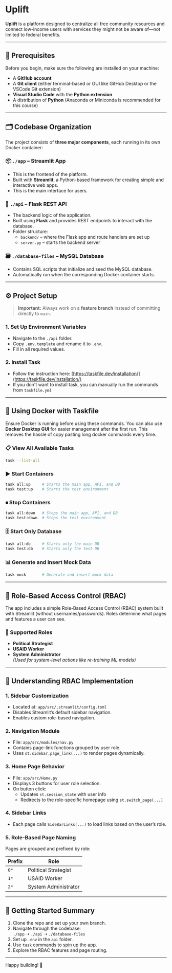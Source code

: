 # Uplift

**Uplift** is a platform designed to centralize all free community resources and connect low-income users with services they might not be aware of—not limited to federal benefits.

---

## 🚀 Prerequisites

Before you begin, make sure the following are installed on your machine:

- A **GitHub account**
- A **Git client** (either terminal-based or GUI like GitHub Desktop or the VSCode Git extension)
- **Visual Studio Code** with the **Python extension**
- A distribution of **Python** (Anaconda or Miniconda is recommended for this course)

---

## 🗂 Codebase Organization

The project consists of **three major components**, each running in its own Docker container:

### 📦 `./app` – Streamlit App

- This is the frontend of the platform.
- Built with **Streamlit**, a Python-based framework for creating simple and interactive web apps.
- This is the main interface for users.

### 🔧 `./api` – Flask REST API

- The backend logic of the application.
- Built using **Flask** and provides REST endpoints to interact with the database.
- Folder structure:
  - `backend/` – where the Flask app and route handlers are set up
  - `server.py` – starts the backend server

### 🗃 `./database-files` – MySQL Database

- Contains SQL scripts that initialize and seed the MySQL database.
- Automatically run when the corresponding Docker container starts.

---

## ⚙️ Project Setup

> **Important:** Always work on a **feature branch** instead of committing directly to `main`.

### 1. Set Up Environment Variables

- Navigate to the `./api` folder.
- Copy `.env.template` and rename it to `.env`.
- Fill in all required values.

### 2. Install Task
- Follow the instruction here: [https://taskfile.dev/installation/](https://taskfile.dev/installation/)
- If you don't want to install task, you can manually run the commands from `taskfile.yml`
---

## 🐳 Using Docker with Taskfile

Ensure Docker is running before using these commands. You can also use **Docker Desktop GUI** for easier management after the first run. This removes the hassle of copy pasting long docker commands every time.

### 📋 View All Available Tasks
```bash
task --list-all
```

### ▶️ Start Containers
```bash
task all:up     # Starts the main app, API, and DB
task test:up    # Starts the test environment
```

### ⏹ Stop Containers
```bash
task all:down   # Stops the main app, API, and DB
task test:down  # Stops the test environment
```

### 🗄 Start Only Database
```bash
task all:db     # Starts only the main DB
task test:db    # Starts only the test DB
```

### 📊 Generate and Insert Mock Data
```bash
task mock       # Generate and insert mock data
```

---

## 🔐 Role-Based Access Control (RBAC)

The app includes a simple Role-Based Access Control (RBAC) system built with Streamlit (without usernames/passwords). Roles determine what pages and features a user can see.

### 👥 Supported Roles

- **Political Strategist**
- **USAID Worker**
- **System Administrator**  
  _(Used for system-level actions like re-training ML models)_

---

## 🧭 Understanding RBAC Implementation

### 1. Sidebar Customization
- Located at: `app/src/.streamlit/config.toml`
- Disables Streamlit’s default sidebar navigation.
- Enables custom role-based navigation.

### 2. Navigation Module
- File: `app/src/modules/nav.py`
- Contains page-link functions grouped by user role.
- Uses `st.sidebar.page_link(...)` to render pages dynamically.

### 3. Home Page Behavior
- File: `app/src/Home.py`
- Displays 3 buttons for user role selection.
- On button click:
  - Updates `st.session_state` with user info
  - Redirects to the role-specific homepage using `st.switch_page(...)`

### 4. Sidebar Links
- Each page calls `SideBarLinks(...)` to load links based on the user’s role.

### 5. Role-Based Page Naming
Pages are grouped and prefixed by role:

| Prefix | Role                |
|--------|---------------------|
| `0*`   | Political Strategist |
| `1*`   | USAID Worker         |
| `2*`   | System Administrator |

---

## 🧭 Getting Started Summary

1. Clone the repo and set up your own branch.
2. Navigate through the codebase:  
   `./app` ➝ `./api` ➝ `./database-files`
3. Set up `.env` in the `api` folder.
4. Use `task` commands to spin up the app.
5. Explore the RBAC features and page routing.

---

Happy building! 🚀
